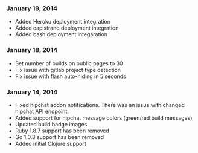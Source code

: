 ### January 19, 2014

- Added Heroku deployment integration
- Added capistrano deployment integration
- Added bash deployment integaration

### January 18, 2014

- Set number of builds on public pages to 30
- Fix issue with gitlab project type detection
- Fix issue with flash auto-hiding in 5 seconds

### January 14, 2014

- Fixed hipchat addon notifications. There was an issue with changed hipchat API endpoint.
- Added support for hipchat message colors (green/red build messages)
- Updated build badge images
- Ruby 1.8.7 support has been removed
- Go 1.0.3 support has been removed
- Added initial Clojure support